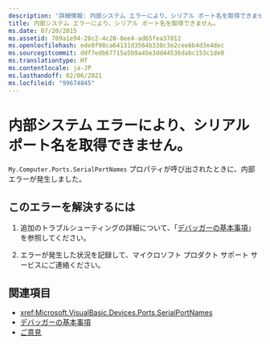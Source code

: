 ```yaml
---
description: '詳細情報: 内部システム エラーにより、シリアル ポート名を取得できません。'
title: 内部システム エラーにより、シリアル ポート名を取得できません。
ms.date: 07/20/2015
ms.assetid: 789a1e94-28c2-4c20-8ee4-ad65fea37812
ms.openlocfilehash: ede0f98ca64131d3564b338c3e2cee6b4d3e4dec
ms.sourcegitcommit: ddf7edb67715a5b9a45e3dd44536dabc153c1de0
ms.translationtype: HT
ms.contentlocale: ja-JP
ms.lasthandoff: 02/06/2021
ms.locfileid: "99674845"
---
```

# <a name="unable-to-get-serial-port-names-because-of-an-internal-system-error"></a>内部システム エラーにより、シリアル ポート名を取得できません。

`My.Computer.Ports.SerialPortNames` プロパティが呼び出されたときに、内部エラーが発生しました。  
  
## <a name="to-correct-this-error"></a>このエラーを解決するには  
  
1. 追加のトラブルシューティングの詳細について、「[デバッガーの基本事項](/visualstudio/debugger/debugger-basics)」を参照してください。  
  
2. エラーが発生した状況を記録して、マイクロソフト プロダクト サポート サービスにご連絡ください。  
  
## <a name="see-also"></a>関連項目

- <xref:Microsoft.VisualBasic.Devices.Ports.SerialPortNames>
- [デバッガーの基本事項](/visualstudio/debugger/debugger-basics)
- [ご意見](/visualstudio/ide/feedback-options)
